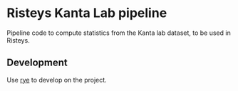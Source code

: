 # Risteys Kanta Lab pipeline

Pipeline code to compute statistics from the Kanta lab dataset, to be used in Risteys.

## Development

Use [rye](https://rye-up.com/) to develop on the project.
